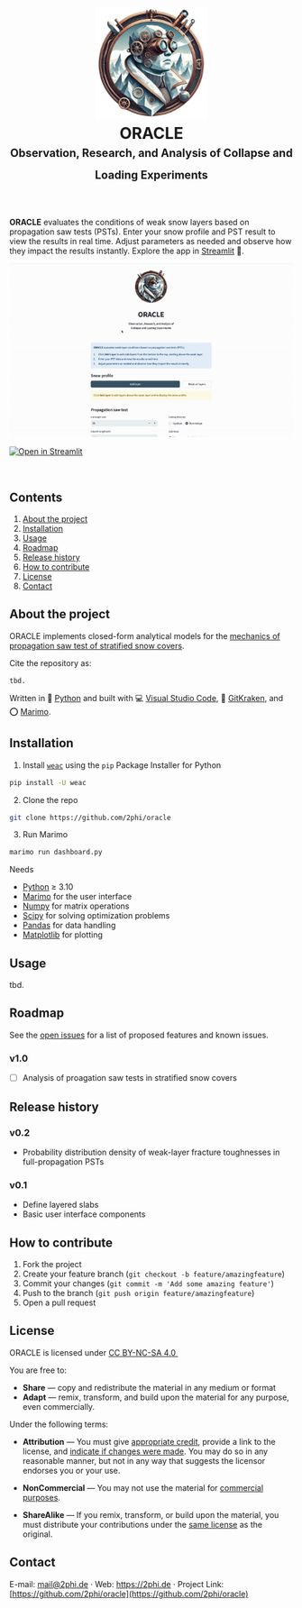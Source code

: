 
<!-- LOGO AND TITLE-->
<h1 align="center">
  <br>
  <img src="https://github.com/2phi/oracle/raw/main/img/steampunk-v1.png" alt="ORACLE" width="200">
  <br>
  <b>ORACLE</b>
  <br>
  <sub><sup>Observation, Research, and Analysis of Collapse and Loading Experiments</sup></sub>
  <br>
  <br>
</h1>

**ORACLE** evaluates the conditions of weak snow layers based on propagation saw tests (PSTs). Enter your snow profile and PST result to view the results in real time. Adjust parameters as needed and observe how they impact the results instantly. Explore the app in [Streamlit](https://snoworacle.streamlit.app) 🚀.

<p>
  <a href="https://snoworacle.streamlit.app">
    <img src="https://github.com/2phi/oracle/raw/main/img/demo.gif" alt="Demo">
  </a>
</p>

[![Open in Streamlit](https://static.streamlit.io/badges/streamlit_badge_black_red.svg)](https://snoworacle.streamlit.app)

<br>

<!-- TABLE OF CONTENTS -->
## Contents
1. [About the project](#about-the-project)
2. [Installation](#installation)
3. [Usage](#usage)
4. [Roadmap](#roadmap)
5. [Release history](#release-history)
6. [How to contribute](#how-to-contribute)
7. [License](#license)
8. [Contact](#contact)



<!-- ABOUT THE PROJECT -->
## About the project

ORACLE implements closed-form analytical models for the [mechanics of propagation saw test of stratified snow covers](https://doi.org/10.5194/tc-17-1475-2023).

Cite the repository as:
```
tbd.
```

Written in 🐍 [Python](https://www.python.org) and built with 💻 [Visual Studio Code](https://code.visualstudio.com), 🐙 [GitKraken](https://www.gitkraken.com), and ⭕️ [Marimo](https://marimo.io).



<!-- INSTALLATION -->
## Installation

1. Install [`weac`](https://github.com/2phi/weac) using the `pip` Package Installer for Python
```sh
pip install -U weac
```

2. Clone the repo
```sh
git clone https://github.com/2phi/oracle
```

3. Run Marimo
```sh
marimo run dashboard.py
```

Needs
- [Python](https://www.python.org/downloads/release/python-3100/) &ge; 3.10
- [Marimo](https://marimo.io) for the user interface
- [Numpy](https://numpy.org/) for matrix operations
- [Scipy](https://www.scipy.org/) for solving optimization problems
- [Pandas](https://pandas.pydata.org/) for data handling
- [Matplotlib](https://matplotlib.org/) for plotting



<!-- USAGE EXAMPLES -->
## Usage

tbd.



<!-- ROADMAP -->
## Roadmap

See the [open issues](https://github.com/2phi/weac/issues) for a list of proposed features and known issues.

### v1.0

- [ ] Analysis of proagation saw tests in stratified snow covers



## Release history

### v0.2
- Probability distribution density of weak-layer fracture toughnesses in full-propagation PSTs

### v0.1
- Define layered slabs
- Basic user interface components



<!-- CONTRIBUTING -->
## How to contribute

1. Fork the project
2. Create your feature branch (`git checkout -b feature/amazingfeature`)
3. Commit your changes (`git commit -m 'Add some amazing feature'`)
4. Push to the branch (`git push origin feature/amazingfeature`)
5. Open a pull request



<!-- LICENSE -->
## License

<p xmlns:cc="http://creativecommons.org/ns#" xmlns:dct="http://purl.org/dc/terms/">ORACLE is licensed under <a href="https://creativecommons.org/licenses/by-nc-sa/4.0/" target="_blank" rel="license noopener noreferrer" style="display:inline-block;">CC BY-NC-SA 4.0 <img style="height:22px!important;margin-left:3px;vertical-align:text-bottom;" src="https://mirrors.creativecommons.org/presskit/icons/cc.svg?ref=chooser-v1" alt=""><img style="height:22px!important;margin-left:3px;vertical-align:text-bottom;" src="https://mirrors.creativecommons.org/presskit/icons/by.svg?ref=chooser-v1" alt=""><img style="height:22px!important;margin-left:3px;vertical-align:text-bottom;" src="https://mirrors.creativecommons.org/presskit/icons/nc.svg?ref=chooser-v1" alt=""><img style="height:22px!important;margin-left:3px;vertical-align:text-bottom;" src="https://mirrors.creativecommons.org/presskit/icons/sa.svg?ref=chooser-v1" alt=""></a></p>

You are free to:

- **Share** — copy and redistribute the material in any medium or format
- **Adapt** — remix, transform, and build upon the material for any purpose, even commercially.

Under the following terms:

- **Attribution** — You must give [appropriate credit](https://creativecommons.org/licenses/by-nc-sa/4.0/?ref=chooser-v1#ref-appropriate-credit), provide a link to the license, and [indicate if changes were made](https://creativecommons.org/licenses/by-nc-sa/4.0/?ref=chooser-v1#ref-indicate-changes). You may do so in any reasonable manner, but not in any way that suggests the licensor endorses you or your use.

- **NonCommercial** — You may not use the material for [commercial purposes](https://creativecommons.org/licenses/by-nc-sa/4.0/?ref=chooser-v1#ref-commercial-purposes).

- **ShareAlike** — If you remix, transform, or build upon the material, you must distribute your contributions under the [same license](https://creativecommons.org/licenses/by-nc-sa/4.0/?ref=chooser-v1#ref-same-license) as the original.



<!-- CONTACT -->
## Contact

E-mail: mail@2phi.de · Web: https://2phi.de · Project Link: [https://github.com/2phi/oracle](https://github.com/2phi/oracle)